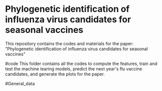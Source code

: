 # Phylogenetic identification of influenza virus candidates for seasonal vaccines
This repository contains the codes and materials for the paper: "Phylogenetic identification of influenza virus candidates for
seasonal vaccines"

#code
This folder contains all the codes to compute the features, train and test the machine learing models, predict the next year's flu vaccine candidates, and generate the plots for the paper.

#General_data




